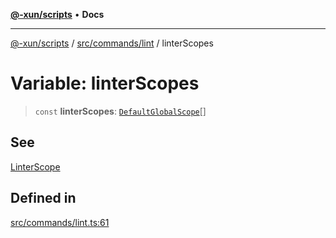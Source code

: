 [**@-xun/scripts**](../../../../README.md) • **Docs**

***

[@-xun/scripts](../../../../README.md) / [src/commands/lint](../README.md) / linterScopes

# Variable: linterScopes

> `const` **linterScopes**: [`DefaultGlobalScope`](../../../configure/enumerations/DefaultGlobalScope.md)[]

## See

[LinterScope](../../../configure/enumerations/DefaultGlobalScope.md)

## Defined in

[src/commands/lint.ts:61](https://github.com/Xunnamius/xscripts/blob/89eebe76ad675b35907b3379b29bfde27fd5a5b8/src/commands/lint.ts#L61)
